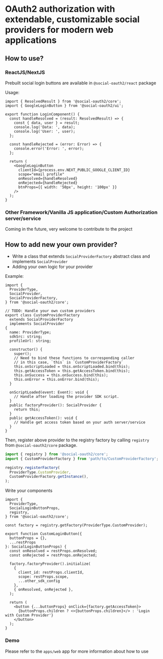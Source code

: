 # OAuth2 authorization with extendable, customizable social providers for modern web applications

## How to use?

### ReactJS/NextJS

Prebuilt social login buttons are available in `@social-oauth2/react` package

Usage:

```tsx
import { ResolvedResult } from '@social-oauth2/core';
import { GoogleLoginButton } from '@social-oauth2/ui';

export function LoginComponent() {
  const handleResolved = (result: ResolvedResult) => {
    const { data, user } = result;
    console.log('Data: ', data);
    console.log('User: ', user);
  };

  const handleRejected = (error: Error) => {
    console.error('Error: ', error);
  };

  return (
    <GoogleLoginButton
      clientId={process.env.NEXT_PUBLIC_GOOGLE_CLIENT_ID}
      scope="email profile"
      onResolved={handleResolved}
      onRejected={handleRejected}
      btnProps={{ width: '50px', height: '100px' }}
    />
  );
}

```

### Other Framework/Vanilla JS application/Custom Authorization server/service

Coming in the future, very welcome to contribute to the project

## How to add new your own provider?

- Write a class that extends `SocialProviderFactory` abstract class and
  implements `SocialProvider`
- Adding your own logic for your provider

Example:

```tsx
import {
  ProviderType,
  SocialProvider,
  SocialProviderFactory,
} from '@social-oauth2/core';

// TODO: Handle your own custom providers
export class CustomProviderFactory
  extends SocialProviderFactory
  implements SocialProvider
{
  name: ProviderType;
  sdkSrc: string;
  profileUrl: string;

  constructor() {
    super();
    // Need to bind these functions to corresponding caller
    // in this case, `this` is `CustomProviderFactory`
    this.onScriptLoaded = this.onScriptLoaded.bind(this);
    this.getAccessToken = this.getAccessToken.bind(this);
    this.onSuccess = this.onSuccess.bind(this);
    this.onError = this.onError.bind(this);
  }

  onScriptLoaded(event: Event): void {
    // Handle after loading the provider SDK script.
  }
  public factoryProvider(): SocialProvider {
    return this;
  }
  public getAccessToken(): void {
    // Handle get access token based on your auth server/service
  }
}

```

Then, register above provider to the registry factory by calling `registry` from `@social-oauth2/core` package.

```ts
import { registry } from '@social-oauth2/core';
import { CustomProviderFactory } from 'path/to/CustomProviderFactory';

registry.registerFactory(
  ProviderType.CustomProvider,
  CustomProviderFactory.getInstance(),
);

```

Write your components

```tsx
import {
  ProviderType,
  SocialLoginButtonProps,
  registry,
} from '@social-oauth2/core';

const factory = registry.getFactory(ProviderType.CustomProvider);

export function CustomLoginButton({
  buttonProps = {},
  ...restProps
}: SocialLoginButtonProps) {
  const onResolved = restProps.onResolved;
  const onRejected = restProps.onRejected;

  factory.factoryProvider().initialize(
    {
      client_id: restProps.clientId,
      scope: restProps.scope,
      ...other_sdk_config
    },
    { onResolved, onRejected },
  );

  return (
    <button {...buttonProps} onClick={factory.getAccessToken}>
      {buttonProps.children ? <>{buttonProps.children}</> : 'Login with Custom Provider'}
    </button>
  );
}
```

### Demo

Please refer to the `apps/web` app for more information about how to use
